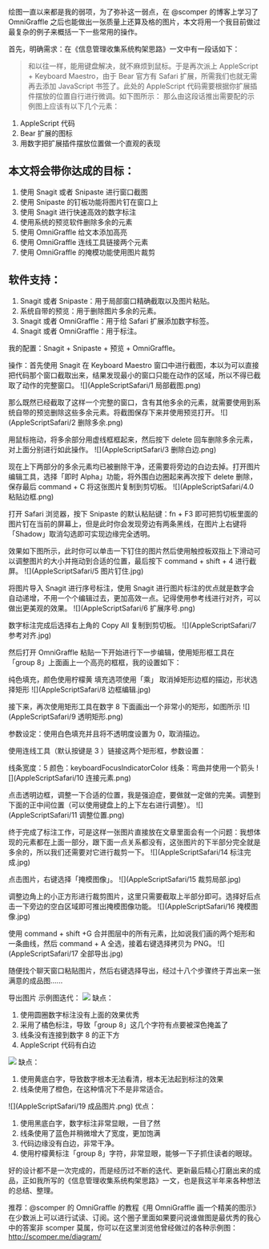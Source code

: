 绘图一直以来都是我的弱项，为了弥补这一弱点，在 @scomper 的博客上学习了 OmniGraffle 之后也能做出一张质量上还算及格的图片，本文将用一个我目前做过最复杂的例子来概括一下一些常用的操作。

首先，明确需求：在《信息管理收集系统构架思路》一文中有一段话如下：

> 和以往一样，能用键盘解决，就不麻烦到鼠标。于是再次派上 AppleScript + Keyboard Maestro，由于 Bear 官方有 Safari 扩展，所需我们也就无需再去添加 JavaScript 书签了。此处的 AppleScript 代码需要根据你扩展插件摆放的位置自行进行微调。如下图所示：
那么由这段话推出需要配的示例图上应该有以下几个元素：

1. AppleScript 代码
2. Bear 扩展的图标
3. 用数字把扩展插件摆放位置做一个直观的表现

## 本文将会带你达成的目标：
1. 使用 Snagit 或者 Snipaste 进行窗口截图
2. 使用 Snipaste 的钉板功能将图片钉在窗口上
3. 使用 Snagit 进行快速高效的数字标注
4. 使用系统的预览软件删除多余的元素
5. 使用 OmniGraffle 给文本添加高亮
6. 使用 OmniGraffle 连线工具链接两个元素
7. 使用 OmniGraffle 的掩模功能使用图片裁剪

## 软件支持：
1. Snagit 或者 Snipaste：用于局部窗口精确截取以及图片粘贴。
2. 系统自带的预览：用于删除图片多余的元素。
3. Snagit 或者 OmniGraffle：用于给 Safari 扩展添加数字标签。
4. Snagit 或者 OmniGraffle：用于标注。

我的配置：Snagit + Snipaste + 预览 + OmniGraffle。

操作：首先使用 Snagit 在 Keyboard Maestro 窗口中进行截图，本以为可以直接把代码那个窗口截取出来，结果发现最小的窗口只能在动作的区域，所以不得已截取了动作的完整窗口。
![](AppleScriptSafari/1 局部截图.png)

那么既然已经截取了这样一个完整的窗口，含有其他多余的元素，就需要使用到系统自带的预览删除这些多余元素。将截图保存下来并使用预览打开。
![](AppleScriptSafari/2 删除多余.png)

用鼠标拖动，将多余部分用虚线框框起来，然后按下 delete 回车删除多余元素，对上面分别进行如此操作。
![](AppleScriptSafari/3 删除白边.png)

现在上下两部分的多余元素均已被删除干净，还需要将旁边的白边去掉。打开图片编辑工具，选择「即时 Alpha」功能，将外围白边圈起来再次按下 delete 删除，保存最后 command + C 将这张图片复制到剪切板。
![](AppleScriptSafari/4.0 粘贴边框.png)

打开 Safari 浏览器，按下 Snipaste 的默认粘贴键：fn + F3 即可把剪切板里面的图片钉在当前的屏幕上，但是此时你会发现旁边有两条黑线，在图片上右键将「Shadow」取消勾选即可实现边缘完全透明。

效果如下图所示，此时你可以单击一下钉住的图片然后使用触控板双指上下滑动可以调整图片的大小并拖动到合适的位置，最后按下 command + shift + 4 进行截屏。
![](AppleScriptSafari/5 图片钉住.jpg)

将图片导入 Snagit 进行序号标注，使用 Snagit 进行图片标注的优点就是数字会自动递增，不用一个个编辑过去，更加高效一点。记得使用参考线进行对齐，可以做出更美观的效果。
![](AppleScriptSafari/6 扩展序号.png)

数字标注完成后选择右上角的 Copy All 复制到剪切板。
![](AppleScriptSafari/7 参考对齐.jpg)

然后打开 OmniGraffle 粘贴一下开始进行下一步编辑，使用矩形框工具在「group 8」上面画上一个高亮的框框，我的设置如下：

纯色填充，颜色使用柠檬黄
填充选项使用「乘」
取消掉矩形边框的描边，形状选择矩形
![](AppleScriptSafari/8 边框编辑.jpg)

接下来，再次使用矩形工具在数字 8 下面画出一个非常小的矩形，如图所示
![](AppleScriptSafari/9 透明矩形.png)

参数设定：使用白色填充并且将不透明度设置为 0，取消描边。

使用连线工具（默认按键是 3 ）链接这两个矩形框，参数设置：

线条宽度：5
颜色：keyboardFocusIndicatorColor
线条：弯曲并使用一个箭头
![](AppleScriptSafari/10 连接元素.png)

点击透明边框，调整一下合适的位置，我是强迫症，要做就一定做的完美。调整到下面的正中间位置（可以使用键盘上的上下左右进行调整）。
![](AppleScriptSafari/11 调整位置.png)

终于完成了标注工作，可是这样一张图片直接放在文章里面会有一个问题：我想体现的元素都在上面一部分，跟下面一点关系都没有，这张图片的下半部分完全就是多余的，所以我们还需要对它进行裁剪一下。
![](AppleScriptSafari/14 标注完成.jpg)

点击图片，右键选择「掩模图像」。
![](AppleScriptSafari/15 裁剪局部.jpg)

调整边角上的小正方形进行裁剪图片，这里只需要截取上半部分即可。选择好后点击一下旁边的空白区域即可推出掩模图像功能。
![](AppleScriptSafari/16 掩模图像.jpg)

使用 command + shift +G 合并图层中的所有元素，比如说我们画的两个矩形和一条曲线，然后 command + A 全选，接着右键选择拷贝为 PNG。
![](AppleScriptSafari/17 全部导出.jpg)

随便找个聊天窗口粘贴图片，然后右键选择导出，经过十八个步骤终于弄出来一张满意的成品图......


导出图片
示例图迭代：
![](AppleScriptSafari/原图.jpg)
缺点：
1. 使用圆圈数字标注没有上面的效果优秀
2. 采用了橘色标注，导致「group 8」这几个字符有点要被深色掩盖了
3. 线条没有连接到数字 8 的正下方
4. AppleScript 代码有白边

![](AppleScriptSafari/二图.jpg)
缺点：
1. 使用黄底白字，导致数字根本无法看清，根本无法起到标注的效果
2. 线条使用了橙色，在这种情况下不是非常适合。

![](AppleScriptSafari/19 成品图片.png)
优点：
1. 使用黑底白字，数字标注非常显眼，一目了然
2. 线条使用了蓝色并稍微增大了宽度，更加饱满
3. 代码边缘没有白边，非常干净。
4. 使用柠檬黄标注「group 8」字符，非常显眼，能够一下子抓住读者的眼球。

好的设计都不是一次完成的，而是经历过不断的迭代、更新最后精心打磨出来的成品，正如我所写的《信息管理收集系统构架思路》一文，也是我这半年来各种想法的总结、整理。

推荐：@scomper 的 OmniGraffle 的教程《用 OmniGraffle 画一个精美的图示》在少数派上可以进行试读、订阅。这个圈子里面如果要问说谁做图是最优秀的我心中的答案非 scomper 莫属，你可以在这里浏览他曾经做过的各种示例图：http://scomper.me/diagram/